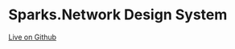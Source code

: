 # Sparks.Network Design System

[Live on Github](https://sparksnetwork.github.io/sparks-design-system/public/)
